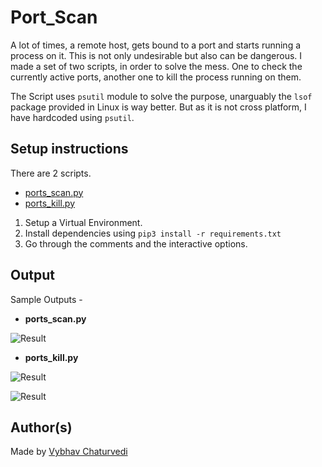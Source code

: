 # Port_Scan 
  
A lot of times, a remote host, gets bound to a port and starts running a process on it. This is not only undesirable but also can be dangerous.
I made a set of two scripts, in order to solve the mess. One to check the currently active ports, another one to kill the process running on them.

The Script uses `psutil` module to solve the purpose, unarguably the `lsof` package provided in Linux is way better.
But as it is not cross platform, I have hardcoded using `psutil`.
## Setup instructions  
  
There are 2 scripts.  
- [ports_scan.py](./ports_scan.py)  
- [ports_kill.py](./ports_kill.py) 




1. Setup a Virtual Environment.
1. Install dependencies using `pip3 install -r requirements.txt`
1. Go through the comments and the interactive options. 
  
## Output  
  
Sample Outputs -   
  
- **ports_scan.py** 
  
![Result](img/port.PNG)  
  
- **ports_kill.py**

![Result](img/kill.PNG)  

  
![Result](img/result.PNG)  
  
## Author(s)  
  
Made by [Vybhav Chaturvedi](https://www.linkedin.com/in/vybhav-chaturvedi-0ba82614a/)
